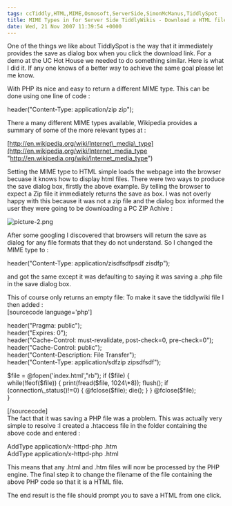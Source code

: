 ```yaml
---
tags: ccTiddly,HTML,MIME,Osmosoft,ServerSide,SimonMcManus,TiddlySpot
title: MIME Types in for Server Side TiddlyWikis - Download a HTML file from a link
date: Wed, 21 Nov 2007 11:39:54 +0000
---
```

One of the things we like about TiddlySpot is the way that it immediately provides the save as dialog box when you click the download link. For a demo at the UC Hot House we needed to do something similar. Here is what I did it. If any one knows of a better way to achieve the same goal please let me know.  
  
With PHP its nice and easy to return a different MIME type. This can be done using one line of code :  
  
header("Content-Type: application/zip zip");  
  
There a many different MIME types available, Wikipedia provides a summary of some of the more relevant types at :  
  
[http://en.wikipedia.org/wiki/Internet\_media\_type](http://en.wikipedia.org/wiki/Internet_media_type "http://en.wikipedia.org/wiki/Internet_media_type")  
  
Setting the MIME type to HTML simple loads the webpage into the browser becuase it knows how to display html files. There were two ways to produce the save dialog box, firstly the above example. By telling the browser to expect a Zip file it immediately returns the save as box. I was not overly happy with this because it was not a zip file and the dialog box informed the user they were going to be downloading a PC ZIP Achive :  

![picture-2.png](http://simonmcmanus.files.wordpress.com/2007/11/picture-2.png)

  

  
After some googling I discovered that browsers will return the save as dialog for any file formats that they do not understand. So I changed the MIME type to :  
  
header("Content-Type: application/zisdfsdfpsdf zisdfp");  
  
and got the same except it was defaulting to saying it was saving a .php file in the save dialog box.  
  
This of course only returns an empty file: To make it save the tiddlywiki file I then added :  
\[sourcecode language='php'\]  
  
header("Pragma: public");  
header("Expires: 0");  
header("Cache-Control: must-revalidate, post-check=0, pre-check=0");  
header("Cache-Control: public");  
header("Content-Description: File Transfer");  
header("Content-Type: application/sdfzip zipsdfsdf");  
  
$file = @fopen('index.html',"rb");  
if ($file) {  
while(!feof($file)) {  
print(fread($file, 1024\*8));  
flush();  
if (connection\_status()!=0) {  
@fclose($file);  
die();  
}  
}  
@fclose($file);  
}  
  
\[/sourcecode\]  
The fact that it was saving a PHP file was a problem. This was actually very simple to resolve :I created a .htaccess file in the folder containing the above code and entered :  
  
AddType application/x-httpd-php .htm  
AddType application/x-httpd-php .html  
  
This means that any .html and .htm files will now be processed by the PHP engine. The final step it to change the filename of the file containing the above PHP code so that it is a HTML file.  
  
The end result is the file should prompt you to save a HTML from one click.
